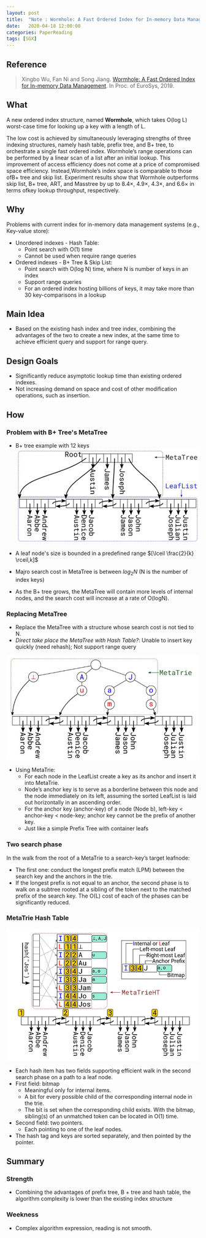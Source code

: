 ```yaml
---
layout: post
title:  "Note : Wormhole: A Fast Ordered Index for In-memory Data Management"
date:   2020-04-18 12:00:00
categories: PaperReading
tags: [SGX]
---
```


## Reference

> Xingbo Wu, Fan Ni and Song Jiang. [Wormhole: A Fast Ordered Index for In-memory Data Management](https://dl.acm.org/doi/pdf/10.1145/3302424.3303955?download=true). In Proc. of EuroSys, 2019.

## What

A new ordered index structure, named **Wormhole**, which takes O(log L) worst-case time for looking up a key with a length of L.

The low cost is achieved by simultaneously leveraging strengths of three indexing structures, namely hash table, prefix tree, and B+ tree, to orchestrate a single fast ordered index. Wormhole’s range operations can be performed by a linear scan of a list after an initial lookup. This improvement of access efficiency does not come at a price of compromised space efficiency. Instead,Wormhole’s index space is comparable to those ofB+ tree and skip list. Experiment results show that Wormhole outperforms skip list, B+ tree, ART, and Masstree by up to 8.4×, 4.9×, 4.3×, and 6.6× in terms ofkey lookup throughput, respectively.

<!-- more -->

## Why

Problems with current index for in-memory data management systems (e.g., Key-value store):

* Unordered indexes - Hash Table:
    * Point search with O(1) time
    * Cannot be used when require range queries
* Ordered indexes - B+ Tree & Skip List:
    * Point search with O(log N) time, where N is number of keys in an index
    * Support range queries
    * For an ordered index hosting billions of keys, it may take more than 30 key-comparisons in a lookup

## Main Idea

* Based on the existing hash index and tree index, combining the advantages of the two to create a new index, at the same time to achieve efficient query and support for range query.

## Design Goals

* Significantly reduce asymptotic lookup time than existing ordered indexes.
* Not increasing demand on space and cost of other modification operations, such as insertion.

## How

### Problem with B+ Tree's MetaTree

* B+ tree example with 12 keys
![b+ tree](img/paperReading/Wormhole-BTree.jpg)

* A leaf node's size is bounded in a predefined range $[\lceil \frac{2}{k} \rceil,k]$
* Majro search cost in MetaTree is between $log_2N$ (N is the number of index keys)
* As the B+ tree grows, the MetaTree will contain more levels of internal nodes, and the search cost will increase at a rate of O(logN).

### Replacing MetaTree

* Replace the MetaTree with a structure whose search cost is not tied to N.
* *Direct take place the MetaTree with Hash Table?*: Unable to insert key quickly (need rehash); Not support range query

![MetaTrie](img/paperReading/Wormhole-MetaTrie.jpg)

* Using MetaTrie:
    * For each node in the LeafList create a key as its anchor and insert it into MetaTrie. 
    * Node’s anchor key is to serve as a borderline between this node and the node immediately on its left, assuming the sorted LeafList is laid out horizontally in an ascending order.
    * For the anchor key (anchor-key) of a node (Node b), left-key < anchor-key < node-key; anchor key cannot be the prefix of another key.
    * Just like a simple Prefix Tree with container leafs

### Two search phase

In the walk from the root of a MetaTrie to a search-key’s target leafnode:

* The first one: conduct the longest prefix match (LPM) between the search key and the anchors in the trie.
* If the longest prefix is not equal to an anchor, the second phase is to walk on a subtree rooted at a sibling of the token next to the matched prefix of the search key. The O(L) cost of each of the phases can be significantly reduced.

### MetaTrie Hash Table

![MetaTrie Hash Table](img/paperReading/Wormhole-Hash.jpg)

* Each hash item has two fields supporting efficient walk in the second search phase on a path to a leaf node.
* First field: bitmap
    * Meaningful only for internal items. 
    * A bit for every possible child of the corresponding internal node in the trie.
    * The bit is set when the corresponding child exists. With the bitmap, sibling(s) of an unmatched token can be located in O(1) time.
* Second field: two pointers.
    * Each pointing to one of the leaf nodes.
* The hash tag and keys are sorted separately, and then pointed by the pointer.

## Summary

### Strength

* Combining the advantages of prefix tree, B + tree and hash table, the algorithm complexity is lower than the existing index structure

### Weekness

* Complex algorithm expression, reading is not smooth.